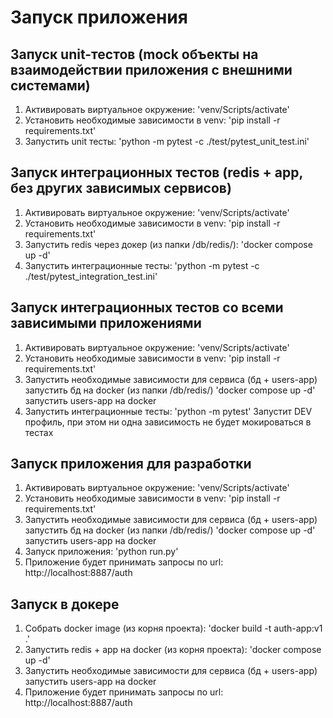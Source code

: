 # Запуск приложения

## Запуск unit-тестов (mock объекты на взаимодействии приложения с внешними системами)
1) Активировать виртуальное окружение:
    'venv/Scripts/activate'
2) Установить необходимые зависимости в venv:
    'pip install -r requirements.txt'
3) Запустить unit тесты:
    'python -m pytest -c ./test/pytest_unit_test.ini'

## Запуск интеграционных тестов (redis + app, без других зависимых сервисов)
1) Активировать виртуальное окружение:
    'venv/Scripts/activate'
2) Установить необходимые зависимости в venv:
    'pip install -r requirements.txt'
3) Запустить redis через докер (из папки /db/redis/):
    'docker compose up -d'
4) Запустить интеграционные тесты:
    'python -m pytest -c ./test/pytest_integration_test.ini'

## Запуск интеграционных тестов со всеми зависимыми приложениями
1) Активировать виртуальное окружение:
    'venv/Scripts/activate'
2) Установить необходимые зависимости в venv:
    'pip install -r requirements.txt'
3) Запустить необходимые зависимости для сервиса (бд + users-app)
    запустить бд на docker (из папки /db/redis/) 'docker compose up -d'
    запустить users-app на docker
4) Запустить интеграционные тесты:
    'python -m pytest'
    Запустит DEV профиль, при этом ни одна зависимость не будет мокироваться в тестах

## Запуск приложения для разработки
1) Активировать виртуальное окружение:
    'venv/Scripts/activate'
2) Установить необходимые зависимости в venv:
    'pip install -r requirements.txt'
3) Запустить необходимые зависимости для сервиса (бд + users-app)
    запустить бд на docker (из папки /db/redis/) 'docker compose up -d'
    запустить users-app на docker
4) Запуск приложения:
    'python run.py'
5) Приложение будет принимать запросы по url:
    http://localhost:8887/auth

## Запуск в докере
1) Собрать docker image (из корня проекта):
    'docker build -t auth-app:v1 .'
2) Запустить redis + app на docker (из корня проекта):
    'docker compose up -d'
3) Запустить необходимые зависимости для сервиса (бд + users-app)
    запустить users-app на docker
4) Приложение будет принимать запросы по url:
    http://localhost:8887/auth
